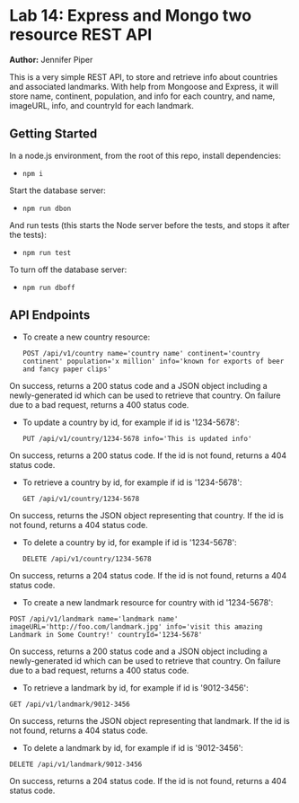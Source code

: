 Lab 14: Express and Mongo two resource REST API
===

**Author:** Jennifer Piper

This is a very simple REST API, to store and retrieve info about countries and associated landmarks. With help from Mongoose and Express, it will store name, continent, population, and info for each country, and name, imageURL, info, and countryId for each landmark.

## Getting Started
In a node.js environment, from the root of this repo, install dependencies:
* `npm i`

Start the database server: 
* `npm run dbon`

And run tests (this starts the Node server before the tests, and stops it after the tests):
* `npm run test`

To turn off the database server: 
* `npm run dboff`

## API Endpoints


* To create a new country resource:

  `POST /api/v1/country name='country name' continent='country continent' population='x million' info='known for exports of beer and fancy paper clips'`
 
 
 On success, returns a 200 status code and a JSON object including a newly-generated id which can be used to retrieve that country.
 On failure due to a bad request, returns a 400 status code.
 

* To update a country by id, for example if id is '1234-5678':

    `PUT /api/v1/country/1234-5678 info='This is updated info'`
    
On success, returns a 200 status code.
If the id is not found, returns a 404 status code.
  
 * To retrieve a country by id, for example if id is '1234-5678':

    `GET /api/v1/country/1234-5678`
    
On success, returns the JSON object representing that country.
If the id is not found, returns a 404 status code.
    
 * To delete a country by id, for example if id is '1234-5678':
  
    `DELETE /api/v1/country/1234-5678`
    
On success, returns a 204 status code.
If the id is not found, returns a 404 status code.
    
 * To create a new landmark resource for country with id '1234-5678': 
 
 ```POST /api/v1/landmark name='landmark name' imageURL='http://foo.com/landmark.jpg' info='visit this amazing Landmark in Some Country!' countryId='1234-5678'```
 
 On success, returns a 200 status code and a JSON object including a newly-generated id which can be used to retrieve that country.
 On failure due to a bad request, returns a 400 status code.
 
 
 * To retrieve a landmark by id, for example if id is '9012-3456':
 
 `GET /api/v1/landmark/9012-3456`
 
 On success, returns the JSON object representing that landmark.
If the id is not found, returns a 404 status code.
 
 
  * To delete a landmark by id, for example if id is '9012-3456':
  
  `DELETE /api/v1/landmark/9012-3456`
  
On success, returns a 204 status code.
If the id is not found, returns a 404 status code.
 